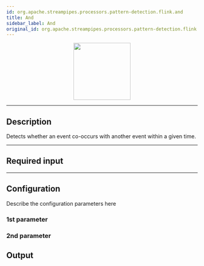```yaml
---
id: org.apache.streampipes.processors.pattern-detection.flink.and
title: And
sidebar_label: And
original_id: org.apache.streampipes.processors.pattern-detection.flink.and
---
```


<!--
  ~ Licensed to the Apache Software Foundation (ASF) under one or more
  ~ contributor license agreements.  See the NOTICE file distributed with
  ~ this work for additional information regarding copyright ownership.
  ~ The ASF licenses this file to You under the Apache License, Version 2.0
  ~ (the "License"); you may not use this file except in compliance with
  ~ the License.  You may obtain a copy of the License at
  ~
  ~    http://www.apache.org/licenses/LICENSE-2.0
  ~
  ~ Unless required by applicable law or agreed to in writing, software
  ~ distributed under the License is distributed on an "AS IS" BASIS,
  ~ WITHOUT WARRANTIES OR CONDITIONS OF ANY KIND, either express or implied.
  ~ See the License for the specific language governing permissions and
  ~ limitations under the License.
  ~
  -->



<p align="center"> 
    <img src="/docs/img/pipeline-elements/org.apache.streampipes.processors.pattern-detection.flink.and/icon.png" width="150px;" class="pe-image-documentation"/>
</p>

***

## Description

Detects whether an event co-occurs with another event within a given time.

***

## Required input


***

## Configuration

Describe the configuration parameters here

### 1st parameter


### 2nd parameter

## Output
